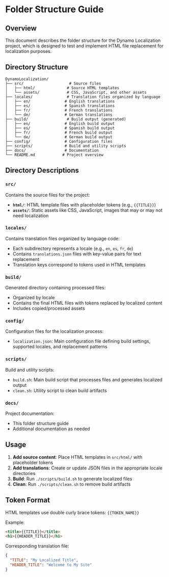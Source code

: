 # Folder Structure Guide

## Overview
This document describes the folder structure for the Dynamo Localization project, which is designed to test and implement HTML file replacement for localization purposes.

## Directory Structure

```
DynamoLocalization/
├── src/                    # Source files
│   ├── html/              # Source HTML templates
│   └── assets/            # CSS, JavaScript, and other assets
├── locales/               # Translation files organized by language
│   ├── en/               # English translations
│   ├── es/               # Spanish translations
│   ├── fr/               # French translations
│   └── de/               # German translations
├── build/                 # Build output (generated)
│   ├── en/               # English build output
│   ├── es/               # Spanish build output
│   ├── fr/               # French build output
│   └── de/               # German build output
├── config/               # Configuration files
├── scripts/              # Build and utility scripts
├── docs/                 # Documentation
└── README.md            # Project overview
```

## Directory Descriptions

### `src/`
Contains the source files for the project:
- **`html/`**: HTML template files with placeholder tokens (e.g., `{{TITLE}}`)
- **`assets/`**: Static assets like CSS, JavaScript, images that may or may not need localization

### `locales/`
Contains translation files organized by language code:
- Each subdirectory represents a locale (e.g., `en`, `es`, `fr`, `de`)
- Contains `translations.json` files with key-value pairs for text replacement
- Translation keys correspond to tokens used in HTML templates

### `build/`
Generated directory containing processed files:
- Organized by locale
- Contains the final HTML files with tokens replaced by localized content
- Includes copied/processed assets

### `config/`
Configuration files for the localization process:
- `localization.json`: Main configuration file defining build settings, supported locales, and replacement patterns

### `scripts/`
Build and utility scripts:
- `build.sh`: Main build script that processes files and generates localized output
- `clean.sh`: Utility script to clean build artifacts

### `docs/`
Project documentation:
- This folder structure guide
- Additional documentation as needed

## Usage

1. **Add source content**: Place HTML templates in `src/html/` with placeholder tokens
2. **Add translations**: Create or update JSON files in the appropriate locale directories
3. **Build**: Run `./scripts/build.sh` to generate localized files
4. **Clean**: Run `./scripts/clean.sh` to remove build artifacts

## Token Format

HTML templates use double curly brace tokens: `{{TOKEN_NAME}}`

Example:
```html
<title>{{TITLE}}</title>
<h1>{{HEADER_TITLE}}</h1>
```

Corresponding translation file:
```json
{
  "TITLE": "My Localized Title",
  "HEADER_TITLE": "Welcome to My Site"
}
```